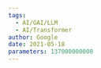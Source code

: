 ```yaml
---
tags:
  - AI/GAI/LLM
  - AI/Transformer
author: Google
date: 2021-05-18
parameters: 137000000000
---
```

